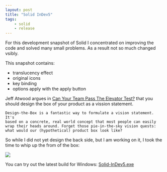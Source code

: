 ```yaml
---
layout: post
title: "Solid InDev5"
tags:
    - solid
    - release
---
```


For this development snapshot of Solid I concentrated on improving the 
code and solved many small problems. As a result not so much changed vsibly.

This snapshot contains:

* translucency effect
* original icons
* key binding
* options apply with the apply button

Jeff Atwood argues in [Can Your Team Pass The Elevator Test?][chet] that you
should design the box of your product as a vission statement. 

    Design-the-Box is a fantastic way to formulate a vision statement. It's 
    based on a concrete, real world concept that most people can easily 
    wrap their heads around. Forget those pie-in-the-sky vision quests: 
    what would our (hypothetical) product box look like?   

So while I did not yet design the back side, but I am working on it, I took
the time to whip up the from of the box:

<a href="/images/SolidBoxFront.jpg"><img src="/images/SolidBoxFront_Small.jpg" /></a>
    
You can try out the latest build for Windows: [Solid-InDev5.exe][id5]

[id5]: http://files.rioki.org/solid/Solid-InDev5.exe
[chet]: http://www.codinghorror.com/blog/2007/09/can-your-team-pass-the-elevator-test.html
